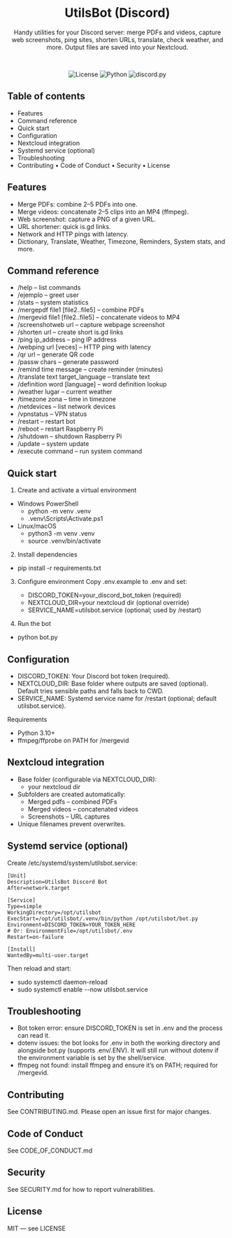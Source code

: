 <div align="center">

# UtilsBot (Discord)

Handy utilities for your Discord server: merge PDFs and videos, capture web screenshots, ping sites, shorten URLs, translate, check weather, and more. Output files are saved into your Nextcloud.

<br/>

![License](https://img.shields.io/badge/License-MIT-green.svg)
![Python](https://img.shields.io/badge/Python-3.10%2B-blue)
![discord.py](https://img.shields.io/badge/discord.py-2.x-5865F2)

</div>

## Table of contents
- Features
- Command reference
- Quick start
- Configuration
- Nextcloud integration
- Systemd service (optional)
- Troubleshooting
- Contributing • Code of Conduct • Security • License

## Features
- Merge PDFs: combine 2–5 PDFs into one.
- Merge videos: concatenate 2–5 clips into an MP4 (ffmpeg).
- Web screenshot: capture a PNG of a given URL.
- URL shortener: quick is.gd links.
- Network and HTTP pings with latency.
- Dictionary, Translate, Weather, Timezone, Reminders, System stats, and more.

## Command reference
- /help – list commands
- /ejemplo – greet user
- /stats – system statistics
- /mergepdf file1 [file2..file5] – combine PDFs
- /mergevid file1 [file2..file5] – concatenate videos to MP4
- /screenshotweb url – capture webpage screenshot
- /shorten url – create short is.gd links
- /ping ip_address – ping IP address
- /webping url [veces] – HTTP ping with latency
- /qr url – generate QR code
- /passw chars – generate password
- /remind time message – create reminder (minutes)
- /translate text target_language – translate text
- /definition word [language] – word definition lookup
- /weather lugar – current weather
- /timezone zona – time in timezone
- /netdevices – list network devices
- /vpnstatus – VPN status
- /restart – restart bot
- /reboot – restart Raspberry Pi
- /shutdown – shutdown Raspberry Pi
- /update – system update
- /execute command – run system command

## Quick start
1) Create and activate a virtual environment
- Windows PowerShell
	- python -m venv .venv
	- .venv\\Scripts\\Activate.ps1
- Linux/macOS
	- python3 -m venv .venv
	- source .venv/bin/activate

2) Install dependencies
- pip install -r requirements.txt

3) Configure environment
Copy .env.example to .env and set:
	- DISCORD_TOKEN=your_discord_bot_token (required)
	- NEXTCLOUD_DIR=your nextcloud dir (optional override)
	- SERVICE_NAME=utilsbot.service (optional; used by /restart)

4) Run the bot
- python bot.py

## Configuration
- DISCORD_TOKEN: Your Discord bot token (required).
- NEXTCLOUD_DIR: Base folder where outputs are saved (optional). Default tries sensible paths and falls back to CWD.
- SERVICE_NAME: Systemd service name for /restart (optional; default utilsbot.service).

Requirements
- Python 3.10+
- ffmpeg/ffprobe on PATH for /mergevid

## Nextcloud integration
- Base folder (configurable via NEXTCLOUD_DIR):
	- your nextcloud dir
- Subfolders are created automatically:
	- Merged pdfs – combined PDFs
	- Merged videos – concatenated videos
	- Screenshots – URL captures
- Unique filenames prevent overwrites.

## Systemd service (optional)
Create /etc/systemd/system/utilsbot.service:

	[Unit]
	Description=UtilsBot Discord Bot
	After=network.target

	[Service]
	Type=simple
	WorkingDirectory=/opt/utilsbot
	ExecStart=/opt/utilsbot/.venv/bin/python /opt/utilsbot/bot.py
	Environment=DISCORD_TOKEN=YOUR_TOKEN_HERE
	# Or: EnvironmentFile=/opt/utilsbot/.env
	Restart=on-failure

	[Install]
	WantedBy=multi-user.target

Then reload and start:
- sudo systemctl daemon-reload
- sudo systemctl enable --now utilsbot.service

## Troubleshooting
- Bot token error: ensure DISCORD_TOKEN is set in .env and the process can read it.
- dotenv issues: the bot looks for .env in both the working directory and alongside bot.py (supports .env/.ENV). It will still run without dotenv if the environment variable is set by the shell/service.
- ffmpeg not found: install ffmpeg and ensure it’s on PATH; required for /mergevid.

## Contributing
See CONTRIBUTING.md. Please open an issue first for major changes.

## Code of Conduct
See CODE_OF_CONDUCT.md

## Security
See SECURITY.md for how to report vulnerabilities.

## License
MIT — see LICENSE



